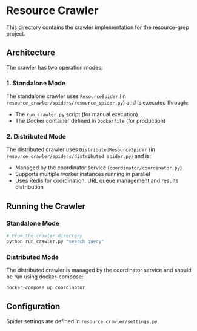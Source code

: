 # Resource Crawler

This directory contains the crawler implementation for the resource-grep project.

## Architecture

The crawler has two operation modes:

### 1. Standalone Mode

The standalone crawler uses `ResourceSpider` (in `resource_crawler/spiders/resource_spider.py`) and is executed through:
- The `run_crawler.py` script (for manual execution)
- The Docker container defined in `Dockerfile` (for production)

### 2. Distributed Mode

The distributed crawler uses `DistributedResourceSpider` (in `resource_crawler/spiders/distributed_spider.py`) and is:
- Managed by the coordinator service (`coordinator/coordinator.py`)
- Supports multiple worker instances running in parallel
- Uses Redis for coordination, URL queue management and results distribution

## Running the Crawler

### Standalone Mode

```bash
# From the crawler directory
python run_crawler.py "search query"
```

### Distributed Mode

The distributed crawler is managed by the coordinator service and should be run using docker-compose:

```bash
docker-compose up coordinator
```

## Configuration

Spider settings are defined in `resource_crawler/settings.py`. 